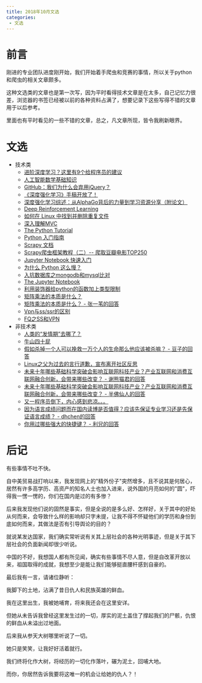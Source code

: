 ```yaml
---
title: 2018年10月文选
categories:
 - 文选
---
```


# 前言

刚进的专业团队进度刚开始，我们开始着手爬虫和竞赛的事情，所以关于python和爬虫的相关文章颇多。

这种文选类的文章也是第一次写，因为平时看得技术文章是在太多，自己记忆力很差，浏览器的书签已经被以前的各种资料占满了，想要记录下这些写得不错的文章用于以后参考。

里面也有平时看见的一些不错的文章，总之，凡文章所现，皆令我刷新眼界。

# 文选

* 技术类
  * [进阶深度学习？这里有9个给程序员的建议](https://zhuanlan.zhihu.com/p/46763444)
  * [人工智能数学基础知识](https://cloud.tencent.com/developer/article/1188928)
  * [GitHub：我们为什么会弃用jQuery？](http://www.infoq.com/cn/articles/removing-jquery-from-github-frontend)
  * [《深度强化学习》手稿开放了！](https://zhuanlan.zhihu.com/p/47029873)
  * [深度强化学习综述：从AlphaGo背后的力量到学习资源分享（附论文）](https://mp.weixin.qq.com/s?__biz=MzA3MzI4MjgzMw==&mid=2650722774&idx=1&sn=9d1ba901077fd3902a410e409e6211a9&chksm=871b15a8b06c9cbe00ac088a504d566789498787e0bab859e1888a7c5334ebf1525a1255bc43&scene=21#wechat_redirect)
  * [Deep Reinforcement Learning](https://arxiv.org/abs/1810.06339)
  * [如何在 Linux 中找到并删除重复文件](https://zhuanlan.zhihu.com/p/47023450)
  * [深入理解MVC](https://blog.csdn.net/zuiyingong6567/article/details/80150834)
  * [The Python Tutorial](https://docs.python.org/3/tutorial/appetite.html)
  * [Python 入门指南](http://www.pythondoc.com/pythontutorial3/index.html)
  * [Scrapy 文档](https://scrapy-chs.readthedocs.io/zh_CN/latest/)
  * [Scrapy爬虫框架教程（二）-- 爬取豆瓣电影TOP250](https://zhuanlan.zhihu.com/p/24769534)
  * [Jupyter Notebook 快速入门](https://www.cnblogs.com/nxld/p/6566380.html)
  * [为什么 Python 这么慢？](https://zhuanlan.zhihu.com/p/47795989)
  * [入坑数据库之mongodb和mysql比对](https://zhuanlan.zhihu.com/p/26483750)
  * [The Jupyter Notebook](https://jupyter-notebook.readthedocs.io/en/stable/)
  * [利用装饰器给python的函数加上类型限制](http://python.jobbole.com/85123/)
  * [矩阵乘法的本质是什么？](https://www.zhihu.com/question/21351965/answer/204058188)
  * [矩阵乘法的本质是什么？ - 张一苇的回答](https://www.zhihu.com/question/21351965/answer/31050145)
  * [Vpn与ss/ssr的区别](https://deeponion.org/community/threads/vpnss-ssr.901/)
  * [FQ之SS和VPN](http://www.xuyasong.com/?p=540)
* 非技术类
  * [人类的“发情期”去哪了？](https://zhuanlan.zhihu.com/p/26548713)
  * [牛山四十屁](https://www.douban.com/note/536191308/)
  * [假如杀掉一个人可以挽救一万个人的生命那么他应该被杀嘛？ - 豆子的回答](https://www.zhihu.com/question/22449001/answer/510295632)
  * [Linux之父为过去的言行道歉，宣布离开社区反思](http://www.infoq.com/cn/news/2018/10/Linux-creator-apologized)
  * [未来十年哪些基础科学突破会影响互联网科技产业？产业互联网和消费互联网融合创新，会带来哪些改变？ - 谢熊猫君的回答](https://www.zhihu.com/question/299741613/answer/517324284)
  * [未来十年哪些基础科学突破会影响互联网科技产业？产业互联网和消费互联网融合创新，会带来哪些改变？ - 半佛仙人的回答](https://www.zhihu.com/question/299741613/answer/516992877)
  * [又一程序员倒下，内心感到悲凉。。。](https://zhuanlan.zhihu.com/p/43044382)
  * [因为语言成绩问题而在国内读博是否值得？应该先保证专业学习还是先保证语言成绩？ - dhchen的回答](https://www.zhihu.com/question/300396109/answer/520264143)
  * [你用过哪些强大的快捷键？ - 利兄的回答](https://www.zhihu.com/question/276786944/answer/391282014)

# 后记

有些事情不吐不快。

自中美贸易战打响以来，我发现网上的"精外份子"突然增多，且不说其是何居心，居然有许多高学历、高资产的知名人士也加入进来，说外国的月亮如何的"圆"，吓得我一愣一愣的，你们在国内是过的有多惨？

后来我发现他们说的固然是事实，但是全说的是多么好、怎样好，关于其中的好处从何而来，会导致什么样的影响却只字未提，让我不得不怀疑他们的学历和身份到底如何而来，其做法是否有引导舆论的目的？

就说某发达国家，我们确实常听说有关其上层社会的各种光明事迹，但是关于其下层社会的负面新闻却很少听说。

中国的不好，我想国人都有所见闻，确实有些事情不尽人意，但是自改革开放以来，祖国取得的成就，我想至少是能让我们能够挺直腰杆感到自豪的。

最后我有一言，请诸位静听：

我脚下的土地，沾满了昔日仇人和民族英雄的鲜血。

我在这里出生，我被她哺育，将来我还会在这里安详。

但她从未告诉我曾经这里发生过的一切，厚实的泥土盖住了撑起我们的尸骸，仇恨的鲜血从未溢出过地面。

后来我从参天大树哪里听说了一切。

她只是笑笑，让我好好活着就行。

我们终将化作大树，将经历的一切化作落叶，碾为泥土，回哺大地。

而你，你居然告诉我要将这唯一的机会让给她的仇人？！